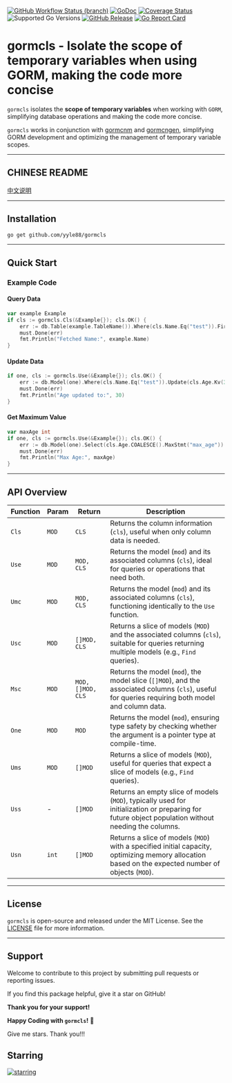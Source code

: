 [![GitHub Workflow Status (branch)](https://img.shields.io/github/actions/workflow/status/yyle88/gormcls/release.yml?branch=main&label=BUILD)](https://github.com/yyle88/gormcls/actions/workflows/release.yml?query=branch%3Amain)
[![GoDoc](https://pkg.go.dev/badge/github.com/yyle88/gormcls)](https://pkg.go.dev/github.com/yyle88/gormcls)
[![Coverage Status](https://img.shields.io/coveralls/github/yyle88/gormcls/master.svg)](https://coveralls.io/github/yyle88/gormcls?branch=main)
![Supported Go Versions](https://img.shields.io/badge/Go-1.22%2C%201.23-lightgrey.svg)
[![GitHub Release](https://img.shields.io/github/release/yyle88/gormcls.svg)](https://github.com/yyle88/gormcls/releases)
[![Go Report Card](https://goreportcard.com/badge/github.com/yyle88/gormcls)](https://goreportcard.com/report/github.com/yyle88/gormcls)

# gormcls - Isolate the scope of temporary variables when using GORM, making the code more concise

`gormcls` isolates the **scope of temporary variables** when working with `GORM`, simplifying database operations and making the code more concise.

`gormcls` works in conjunction with [gormcnm](https://github.com/yyle88/gormcnm) and [gormcngen](https://github.com/yyle88/gormcngen), simplifying GORM development and optimizing the management of temporary variable scopes.

---

## CHINESE README

[中文说明](README.zh.md)

---

## Installation

```bash
go get github.com/yyle88/gormcls
```

---

## Quick Start

### Example Code

#### Query Data

```go
var example Example
if cls := gormcls.Cls(&Example{}); cls.OK() {
	err := db.Table(example.TableName()).Where(cls.Name.Eq("test")).First(&example).Error
    must.Done(err)
    fmt.Println("Fetched Name:", example.Name)
}
```

#### Update Data

```go
if one, cls := gormcls.Use(&Example{}); cls.OK() {
    err := db.Model(one).Where(cls.Name.Eq("test")).Update(cls.Age.Kv(30)).Error
    must.Done(err)
    fmt.Println("Age updated to:", 30)
}
```

#### Get Maximum Value

```go
var maxAge int
if one, cls := gormcls.Use(&Example{}); cls.OK() {
	err := db.Model(one).Select(cls.Age.COALESCE().MaxStmt("max_age")).First(&maxAge).Error
	must.Done(err)
    fmt.Println("Max Age:", maxAge)
}
```

---

## API Overview

| Function | Param | Return            | Description                                                                                                                                        | 
|----------|-------|-------------------|----------------------------------------------------------------------------------------------------------------------------------------------------|
| `Cls`    | `MOD` | `CLS`             | Returns the column information (`cls`), useful when only column data is needed.                                                                    |
| `Use`    | `MOD` | `MOD, CLS`        | Returns the model (`mod`) and its associated columns (`cls`), ideal for queries or operations that need both.                                      |
| `Umc`    | `MOD` | `MOD, CLS`        | Returns the model (`mod`) and its associated columns (`cls`), functioning identically to the `Use` function.                                       |
| `Usc`    | `MOD` | `[]MOD, CLS`      | Returns a slice of models (`MOD`) and the associated columns (`cls`), suitable for queries returning multiple models (e.g., `Find` queries).       |
| `Msc`    | `MOD` | `MOD, []MOD, CLS` | Returns the model (`mod`), the model slice (`[]MOD`), and the associated columns (`cls`), useful for queries requiring both model and column data. |
| `One`    | `MOD` | `MOD`             | Returns the model (`mod`), ensuring type safety by checking whether the argument is a pointer type at compile-time.                                |
| `Ums`    | `MOD` | `[]MOD`           | Returns a slice of models (`MOD`), useful for queries that expect a slice of models (e.g., `Find` queries).                                        |
| `Uss`    | -     | `[]MOD`           | Returns an empty slice of models (`MOD`), typically used for initialization or preparing for future object population without needing the columns. |
| `Usn`    | `int` | `[]MOD`           | Returns a slice of models (`MOD`) with a specified initial capacity, optimizing memory allocation based on the expected number of objects (`MOD`). |

---

## License

`gormcls` is open-source and released under the MIT License. See the [LICENSE](LICENSE) file for more information.

---

## Support

Welcome to contribute to this project by submitting pull requests or reporting issues.

If you find this package helpful, give it a star on GitHub!

**Thank you for your support!**

**Happy Coding with `gormcls`!** 🎉

Give me stars. Thank you!!!

## Starring

[![starring](https://starchart.cc/yyle88/gormcls.svg?variant=adaptive)](https://starchart.cc/yyle88/gormcls)
